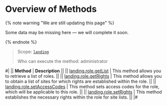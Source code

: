 # Overview of Methods

{% note warning "We are still updating this page" %}

Some data may be missing here — we will complete it soon.

{% endnote %}

> Scope: [`landing`](../../../scopes/permissions.md)
>
> Who can execute the method: administrator

#|
|| **Method** | **Description** ||
|| [landing.role.getList](./landing-role-get-list.md) | This method allows you to retrieve a list of roles. ||
|| [landing.role.getRights](./landing-role-get-rights.md) | This method allows you to obtain a list of sites for which rights are established within the role. ||
|| [landing.role.setAccessCodes](./landing-role-set-access-codes.md) | This method sets access codes for the role, which will be applicable to this role. ||
|| [landing.role.setRights](./landing-role-set-rights.md) | This method establishes the necessary rights within the role for site lists. ||
|#